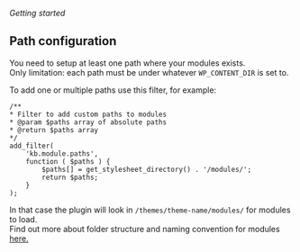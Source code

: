 *Getting started*
## Path configuration

You need to setup at least one path where your modules exists.  
Only limitation: each path must be under whatever ```WP_CONTENT_DIR``` is set to.

To add one or multiple paths use this filter, for example:   

    /**
    * Filter to add custom paths to modules
    * @param $paths array of absolute paths
    * @return $paths array
    */
    add_filter(
        'kb.module.paths',
        function ( $paths ) {
            $paths[] = get_stylesheet_directory() . '/modules/';
            return $paths;
        }
    );
    

In that case the plugin will look in ```/themes/theme-name/modules/``` for modules to load.  
Find out more about folder structure and naming convention for modules [here.](/05_modules/naming_conventions.md)
 